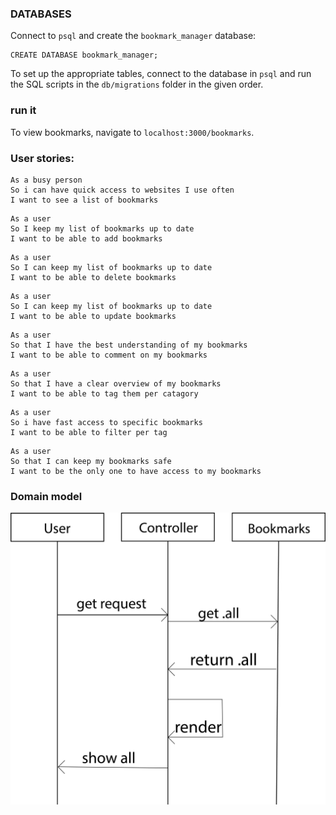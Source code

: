 ### DATABASES

Connect to `psql` and create the `bookmark_manager` database:

 ```
 CREATE DATABASE bookmark_manager;
 ```

 To set up the appropriate tables, connect to the database in `psql` and run the SQL scripts in the `db/migrations` folder in the given order.

 ### run it

 To view bookmarks, navigate to `localhost:3000/bookmarks`.

### User stories:

```
As a busy person
So i can have quick access to websites I use often
I want to see a list of bookmarks
```
```
As a user
So I keep my list of bookmarks up to date
I want to be able to add bookmarks
```
```
As a user
So I can keep my list of bookmarks up to date
I want to be able to delete bookmarks
```
```
As a user
So I can keep my list of bookmarks up to date
I want to be able to update bookmarks
```
```
As a user
So that I have the best understanding of my bookmarks
I want to be able to comment on my bookmarks
```
```
As a user
So that I have a clear overview of my bookmarks
I want to be able to tag them per catagory
```
```
As a user
So i have fast access to specific bookmarks
I want to be able to filter per tag
```
```
As a user
So that I can keep my bookmarks safe
I want to be the only one to have access to my bookmarks
```

### Domain model

![Bookmark Manager domain model](./domain_model.png)

